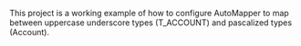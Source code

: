 This project is a working example of how to configure AutoMapper to map between uppercase underscore types (T_ACCOUNT) and pascalized types (Account).